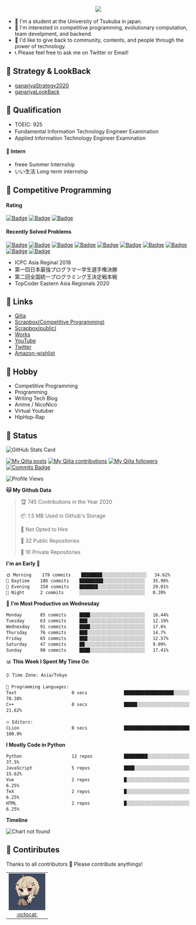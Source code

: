 <!-- 
```bash
$ docker run --rm ganariya/ganariya:ascii

  __ _  __ _ _ __   __ _ _ __(_)_   _  __ _
 / _` |/ _` | '_ \ / _` | '__| | | | |/ _` |
| (_| | (_| | | | | (_| | |  | | |_| | (_| |
 \__, |\__,_|_| |_|\__,_|_|  |_|\__, |\__,_|
 |___/                          |___/

``` -->

<div align="center">
  <img src="https://media1.tenor.com/images/231ed5e3ad49ebbfd3770031cc1b3f75/tenor.gif?itemid=7432079"/>
</div>

- 🏫 I'm a student at the University of Tsukuba in japan.
- 🌱 I'm interested in competitive programming, evolutionary computation, team develpment, and backend.
- 💖 I'd like to give back to community, contents, and people through the power of technology.
- 📞 Please feel free to ask me on Twitter or Email!

## 🐾 Strategy & LookBack

- [ganariyaStrategy2020](https://docs.google.com/presentation/d/1miXe07Y9XukI6bwbh8q4TjisLdw-n51e3prdmfTTCgY/edit)
- [ganariyaLookBack](https://drive.google.com/drive/folders/16P73HK-dLVChC2ivkYosRIY9bT6VXmaC?usp=sharing)

## 🐾 Qualification

- TOEIC: 925
- Fundamental Information Technology Engineer Examination　
- Applied Information Technology Engineer Examination

#### 🐾 Intern

- freee Summer Internship
- いい生活 Long-term internship


## 🐾 Competitive Programming

#### Rating

[![Badge](https://cp-logo.vercel.app/atcoder/ganariya2525)](https://atcoder.jp/users/ganariya2525) [![Badge](https://cp-logo.vercel.app/codeforces/ganariya)](https://codeforces.com/profile/ganariya) [![Badge](https://cp-logo.vercel.app/yukicoder/ganariya)](https://yukicoder.me/users/3037)

<!--START_SECTION:custom_action-->
#### Recently Solved Problems
[![Badge](https://img.shields.io/static/v1?label=ABC181E%20500&message=AC&color=brightgreen)](https://atcoder.jp/contests/abc181/submissions/17803268)
[![Badge](https://img.shields.io/static/v1?label=ABC181D%20400&message=AC&color=brightgreen)](https://atcoder.jp/contests/abc181/submissions/17793580)
[![Badge](https://img.shields.io/static/v1?label=ABC181D%200&message=WA&color=yellow)](https://atcoder.jp/contests/abc181/submissions/17790969)
[![Badge](https://img.shields.io/static/v1?label=ABC181C%20300&message=AC&color=brightgreen)](https://atcoder.jp/contests/abc181/submissions/17787775)
[![Badge](https://img.shields.io/static/v1?label=ABC181B%20200&message=AC&color=brightgreen)](https://atcoder.jp/contests/abc181/submissions/17783660)
[![Badge](https://img.shields.io/static/v1?label=ABC181A%20100&message=AC&color=brightgreen)](https://atcoder.jp/contests/abc181/submissions/17779848)
[![Badge](https://img.shields.io/static/v1?label=ARC107C%20500&message=AC&color=brightgreen)](https://atcoder.jp/contests/arc107/submissions/17771747)
[![Badge](https://img.shields.io/static/v1?label=ARC107C%200&message=WA&color=yellow)](https://atcoder.jp/contests/arc107/submissions/17771745)
[![Badge](https://img.shields.io/static/v1?label=ARC107A%20300&message=AC&color=brightgreen)](https://atcoder.jp/contests/arc107/submissions/17771707)
[![Badge](https://img.shields.io/static/v1?label=ARC106D%20600&message=AC&color=brightgreen)](https://atcoder.jp/contests/arc106/submissions/17647121)

<!--END_SECTION:custom_action-->

- ICPC Asia Reginal 2018
- 第一回日本最強プログラマー学生選手権決勝
- 第二回全国統一プログラミング王決定戦本戦
- TopCoder Eastern Asia Regionals 2020


## 🐾 Links

- [Qiita](https://qiita.com/ganariya)
- [Scrapbox(Competitive Programming)](https://scrapbox.io/ganariya/)
- [Scrapbox(public)](https://scrapbox.io/ganariya-public/)
- [Works](https://ganariya.github.io/works/)
- [YouTube](https://www.youtube.com/channel/UCPTKMrRhOSf30v59Ktbpl1A)
- [Twitter](https://twitter.com/ganariya)
- [Amazon-wishlist](https://www.amazon.co.jp/hz/wishlist/ls/7297J1ZN3DSH)

## 🐾 Hobby

- Competitive Programming
- Programming
- Writing Tech Blog
- Anime / NicoNico
- Virtual Youtuber
- HipHop-Rap

## 🐾 Status

![GitHub Stats Card](https://github-readme-stats.vercel.app/api?username=Ganariya&count_private=true&show_icons=true&theme=dracula)


[![My Qiita posts](https://qiita-badge.apiapi.app/s/ganariya/posts.svg)](http://qiita.com/ganariya) 
[![My Qiita contributions](https://qiita-badge.apiapi.app/s/ganariya/contributions.svg)](http://qiita.com/ganariya) [![My Qiita followers](https://qiita-badge.apiapi.app/s/ganariya/followers.svg)](http://qiita.com/ganariya) [![Commits Badge](https://badges.pufler.dev/commits/monthly/Ganariya)](https://github.com/Ganariya)

<!--START_SECTION:waka-->
![Profile Views](http://img.shields.io/badge/Profile%20Views-72-blue)

**🐱 My Github Data** 

> 🏆 745 Contributions in the Year 2020
 > 
> 📦 1.5 MB Used in Github's Storage 
 > 
> 🚫 Not Opted to Hire
 > 
> 📜 32 Public Repositories
 > 
> 🔑 10 Private Repositories 

**I'm an Early 🐤** 

```text
🌞 Morning    179 commits    ████████░░░░░░░░░░░░░░░░░   34.62% 
🌆 Daytime    186 commits    █████████░░░░░░░░░░░░░░░░   35.98% 
🌃 Evening    150 commits    ███████░░░░░░░░░░░░░░░░░░   29.01% 
🌙 Night      2 commits      ░░░░░░░░░░░░░░░░░░░░░░░░░   0.39%

```
📅 **I'm Most Productive on Wednesday** 

```text
Monday       85 commits     ████░░░░░░░░░░░░░░░░░░░░░   16.44% 
Tuesday      63 commits     ███░░░░░░░░░░░░░░░░░░░░░░   12.19% 
Wednesday    91 commits     ████░░░░░░░░░░░░░░░░░░░░░   17.6% 
Thursday     76 commits     ███░░░░░░░░░░░░░░░░░░░░░░   14.7% 
Friday       65 commits     ███░░░░░░░░░░░░░░░░░░░░░░   12.57% 
Saturday     47 commits     ██░░░░░░░░░░░░░░░░░░░░░░░   9.09% 
Sunday       90 commits     ████░░░░░░░░░░░░░░░░░░░░░   17.41%

```


📊 **This Week I Spent My Time On** 

```text
⌚︎ Time Zone: Asia/Tokyo

💬 Programming Languages: 
Text                     0 secs              ███████████████████░░░░░░   78.38% 
C++                      0 secs              █████░░░░░░░░░░░░░░░░░░░░   21.62%

🔥 Editors: 
CLion                    0 secs              █████████████████████████   100.0%

```

**I Mostly Code in Python** 

```text
Python                   12 repos            █████████░░░░░░░░░░░░░░░░   37.5% 
JavaScript               5 repos             ████░░░░░░░░░░░░░░░░░░░░░   15.62% 
Vue                      2 repos             █░░░░░░░░░░░░░░░░░░░░░░░░   6.25% 
TeX                      2 repos             █░░░░░░░░░░░░░░░░░░░░░░░░   6.25% 
HTML                     2 repos             █░░░░░░░░░░░░░░░░░░░░░░░░   6.25%

```


**Timeline**

![Chart not found](https://github.com/Ganariya/Ganariya/blob/master/charts/bar_graph.png) 


<!--END_SECTION:waka-->

## 🐾 Contiributes

Thanks to all contributors 🎉
Please contribute anythings!

<table>
  <tr>
    <td align="center"><a href="https://github.com/Ganariya"><img src="https://github.com/Ganariya/Ganariya/blob/master/ganariya.png?raw=true" width="100px;" alt="ganariya"/><br /><a href="https://github.com/Ganariya" title="Code">:octocat: </a></a></td>
  </tr>
</table>








